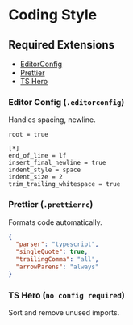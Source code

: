 # Coding Style

## Required Extensions

- [EditorConfig](http://editorconfig.org/#download)
- [Prettier](https://prettier.io/docs/en/editors.html)
- [TS Hero](https://marketplace.visualstudio.com/items?itemName=rbbit.typescript-hero)

### Editor Config (`.editorconfig`)

Handles spacing, newline.

```
root = true

[*]
end_of_line = lf
insert_final_newline = true
indent_style = space
indent_size = 2
trim_trailing_whitespace = true
```

### Prettier (`.prettierrc`)

Formats code automatically.

```json
{
  "parser": "typescript",
  "singleQuote": true,
  "trailingComma": "all",
  "arrowParens": "always"
}
```

### TS Hero (`no config required`)

Sort and remove unused imports.

